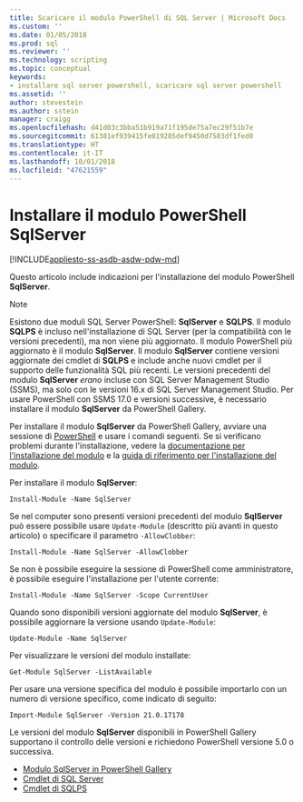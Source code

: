 ```yaml
---
title: Scaricare il modulo PowerShell di SQL Server | Microsoft Docs
ms.custom: ''
ms.date: 01/05/2018
ms.prod: sql
ms.reviewer: ''
ms.technology: scripting
ms.topic: conceptual
keywords:
- installare sql server powershell, scaricare sql server powershell
ms.assetid: ''
author: stevestein
ms.author: sstein
manager: craigg
ms.openlocfilehash: d41d03c3bba51b919a71f195de75a7ec29f51b7e
ms.sourcegitcommit: 61381ef939415fe019285def9450d7583df1fed0
ms.translationtype: HT
ms.contentlocale: it-IT
ms.lasthandoff: 10/01/2018
ms.locfileid: "47621559"
---
```

# <a name="install-sql-server-powershell-module"></a>Installare il modulo PowerShell SqlServer
[!INCLUDE[appliesto-ss-asdb-asdw-pdw-md](../includes/appliesto-ss-asdb-asdw-pdw-md.md)]

Questo articolo include indicazioni per l'installazione del modulo PowerShell **SqlServer**.

> [!NOTE]
> Esistono due moduli SQL Server PowerShell: **SqlServer** e **SQLPS**. Il modulo **SQLPS** è incluso nell'installazione di SQL Server (per la compatibilità con le versioni precedenti), ma non viene più aggiornato. Il modulo PowerShell più aggiornato è il modulo **SqlServer**. Il modulo **SqlServer** contiene versioni aggiornate dei cmdlet di **SQLPS** e include anche nuovi cmdlet per il supporto delle funzionalità SQL più recenti. Le versioni precedenti del modulo **SqlServer** *erano* incluse con SQL Server Management Studio (SSMS), ma solo con le versioni 16.x di SQL Server Management Studio. Per usare PowerShell con SSMS 17.0 e versioni successive, è necessario installare il modulo **SqlServer** da PowerShell Gallery.

Per installare il modulo **SqlServer** da PowerShell Gallery, avviare una sessione di [PowerShell](https://docs.microsoft.com/powershell/scripting/powershell-scripting) e usare i comandi seguenti. Se si verificano problemi durante l'installazione, vedere la [documentazione per l'installazione del modulo](https://docs.microsoft.com/powershell/gallery/psget/module/psget_install-module) e la [guida di riferimento per l'installazione del modulo](https://docs.microsoft.com/powershell/module/powershellget/Install-Module).

Per installare il modulo **SqlServer**:

```Install-Module -Name SqlServer```

Se nel computer sono presenti versioni precedenti del modulo **SqlServer** può essere possibile usare `Update-Module` (descritto più avanti in questo articolo) o specificare il parametro `-AllowClobber`:  

```Install-Module -Name SqlServer -AllowClobber```

Se non è possibile eseguire la sessione di PowerShell come amministratore, è possibile eseguire l'installazione per l'utente corrente:

```Install-Module -Name SqlServer -Scope CurrentUser```

Quando sono disponibili versioni aggiornate del modulo **SqlServer**, è possibile aggiornare la versione usando `Update-Module`:

```Update-Module -Name SqlServer```

Per visualizzare le versioni del modulo installate:

```Get-Module SqlServer -ListAvailable```

Per usare una versione specifica del modulo è possibile importarlo con un numero di versione specifico, come indicato di seguito:

```Import-Module SqlServer -Version 21.0.17178```


Le versioni del modulo **SqlServer** disponibili in PowerShell Gallery supportano il controllo delle versioni e richiedono PowerShell versione 5.0 o successiva. 

* [Modulo SqlServer in PowerShell Gallery](https://www.powershellgallery.com/packages/Sqlserver) 
* [Cmdlet di SQL Server](https://docs.microsoft.com/powershell/module/sqlserver)
* [Cmdlet di SQLPS](https://docs.microsoft.com/powershell/module/sqlps)
